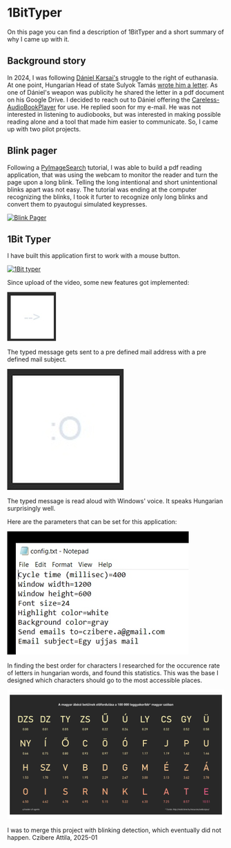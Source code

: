 # 1BitTyper

On this page you can find a description of 1BitTyper and a short summary of why I came up with it. 

## Background story

In 2024, I was following [Dániel Karsai's](https://hu.wikipedia.org/wiki/Karsai_D%C3%A1niel) struggle to the right of euthanasia. At one point, Hungarian Head of state Sulyok Tamás [wrote him a letter](https://telex.hu/belfold/2024/06/03/karsai-daniel-alkotmanyjogasz-elnoki-kegyelem-sulyok-tamas-koztarsasagi-elnok). As one of Dániel's weapon was publicity he shared the letter in a pdf document on his Google Drive.
I decided to reach out to Dániel offering the [Careless-AudioBookPlayer](https://github.com/gitusercz/CABP) for use. 
He replied soon for my e-mail. He was not interested in listening to audiobooks, but was interested in making possible reading alone and a tool that made him easier to communicate. 
So, I came up with two pilot projects. 
## Blink pager 
Following a [PyImageSearch](https://pyimagesearch.com/2017/04/24/eye-blink-detection-opencv-python-dlib/) tutorial, I was able to build a pdf reading application, that was using the webcam to monitor the reader and turn the page upon a long blink. Telling the long intentional and short unintentional blinks apart was not easy. The tutorial was ending at the computer recognizing the blinks, I took it furter to recognize only long blinks and convert them to pyautogui simulated keypresses. 

[![Blink Pager](http://img.youtube.com/vi/2xVDDgs_4EI/0.jpg)](http://www.youtube.com/watch?v=2xVDDgs_4EI "Video Title")
 
 ## 1Bit Typer
I have built this application first to work with a mouse button. 

  [![1Bit typer](http://img.youtube.com/vi/qXcb0MDoz9o/0.jpg)](http://www.youtube.com/watch?v=qXcb0MDoz9o "Video Title")

Since upload of the video, some new features got implemented:

![image](resources/sendasamail.jpg)

The typed message gets sent to a pre defined mail address with a pre defined mail subject. 

![image](resources/speak_out_loud.jpg)

The typed message is read aloud with Windows' voice. It speaks Hungarian surprisingly well. 

Here are the parameters that can be set for this application: 

![image](resources/config.jpg)

In finding the best order for characters I researched for the occurence rate of letters in hungarian words, and found this statistics. This was the base I designed which characters should go to the most accessible places. 

![image](resources/gyakorisag.jpg)

I was to merge this project with blinking detection, which eventually did not happen. 
Czibere Attila, 2025-01
